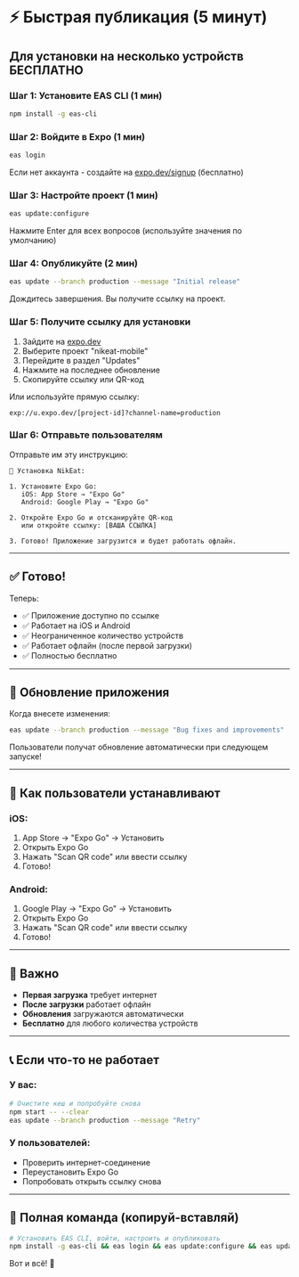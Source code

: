 # ⚡ Быстрая публикация (5 минут)

## Для установки на несколько устройств БЕСПЛАТНО

### Шаг 1: Установите EAS CLI (1 мин)

```bash
npm install -g eas-cli
```

### Шаг 2: Войдите в Expo (1 мин)

```bash
eas login
```

Если нет аккаунта - создайте на [expo.dev/signup](https://expo.dev/signup) (бесплатно)

### Шаг 3: Настройте проект (1 мин)

```bash
eas update:configure
```

Нажмите Enter для всех вопросов (используйте значения по умолчанию)

### Шаг 4: Опубликуйте (2 мин)

```bash
eas update --branch production --message "Initial release"
```

Дождитесь завершения. Вы получите ссылку на проект.

### Шаг 5: Получите ссылку для установки

1. Зайдите на [expo.dev](https://expo.dev/)
2. Выберите проект "nikeat-mobile"
3. Перейдите в раздел "Updates"
4. Нажмите на последнее обновление
5. Скопируйте ссылку или QR-код

Или используйте прямую ссылку:
```
exp://u.expo.dev/[project-id]?channel-name=production
```

### Шаг 6: Отправьте пользователям

Отправьте им эту инструкцию:

```
📱 Установка NikEat:

1. Установите Expo Go:
   iOS: App Store → "Expo Go"
   Android: Google Play → "Expo Go"

2. Откройте Expo Go и отсканируйте QR-код
   или откройте ссылку: [ВАША ССЫЛКА]

3. Готово! Приложение загрузится и будет работать офлайн.
```

---

## ✅ Готово!

Теперь:
- ✅ Приложение доступно по ссылке
- ✅ Работает на iOS и Android
- ✅ Неограниченное количество устройств
- ✅ Работает офлайн (после первой загрузки)
- ✅ Полностью бесплатно

---

## 🔄 Обновление приложения

Когда внесете изменения:

```bash
eas update --branch production --message "Bug fixes and improvements"
```

Пользователи получат обновление автоматически при следующем запуске!

---

## 📱 Как пользователи устанавливают

### iOS:
1. App Store → "Expo Go" → Установить
2. Открыть Expo Go
3. Нажать "Scan QR code" или ввести ссылку
4. Готово!

### Android:
1. Google Play → "Expo Go" → Установить
2. Открыть Expo Go
3. Нажать "Scan QR code" или ввести ссылку
4. Готово!

---

## 🎯 Важно

- **Первая загрузка** требует интернет
- **После загрузки** работает офлайн
- **Обновления** загружаются автоматически
- **Бесплатно** для любого количества устройств

---

## 📞 Если что-то не работает

### У вас:
```bash
# Очистите кеш и попробуйте снова
npm start -- --clear
eas update --branch production --message "Retry"
```

### У пользователей:
- Проверить интернет-соединение
- Переустановить Expo Go
- Попробовать открыть ссылку снова

---

## 🚀 Полная команда (копируй-вставляй)

```bash
# Установить EAS CLI, войти, настроить и опубликовать
npm install -g eas-cli && eas login && eas update:configure && eas update --branch production --message "Initial release"
```

Вот и всё! 🎉
